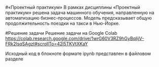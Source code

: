 #«Проектный практикум»
В рамках дисциплины «Проектный практикум» решена задача машинного обучения, направленную на автоматизацию бизнес-процессов. Модель предсказывает общую продолжительность поездки на такси в Нью-Йорке.

#Решение задачи
Решение задачи на Google Colab https://colab.research.google.com/drive/1wrG60V3RZ9hGyBqIijV-FRk2lsqSAgzt#scrollTo=42l5TKVtXKaY

Исходный код в блокноте формате ipynb представлен в файловом разделе
